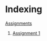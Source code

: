 # Indexing

[Assignments](https://github.com/ranaprabina/EAD/tree/main/Assignment)
1. [Assignment 1](https://github.com/ranaprabina/EAD/tree/main/Assignment/Assignment1)

